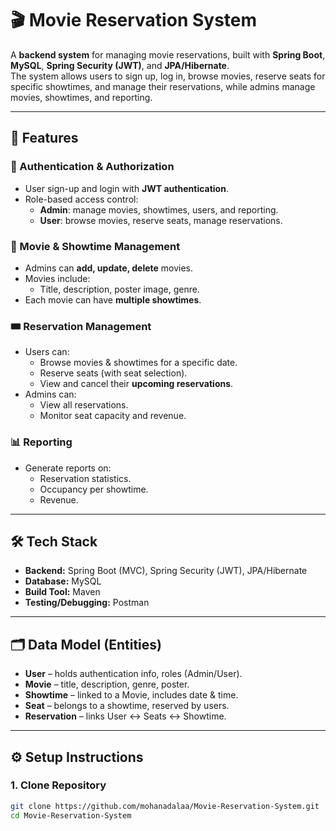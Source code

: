 # 🎬 Movie Reservation System

A **backend system** for managing movie reservations, built with **Spring Boot**, **MySQL**, **Spring Security (JWT)**, and **JPA/Hibernate**.  
The system allows users to sign up, log in, browse movies, reserve seats for specific showtimes, and manage their reservations, while admins manage movies, showtimes, and reporting.

---

## 🚀 Features

### 🔑 Authentication & Authorization
- User sign-up and login with **JWT authentication**.
- Role-based access control:
  - **Admin**: manage movies, showtimes, users, and reporting.
  - **User**: browse movies, reserve seats, manage reservations.

### 🎥 Movie & Showtime Management
- Admins can **add, update, delete** movies.
- Movies include:
  - Title, description, poster image, genre.
- Each movie can have **multiple showtimes**.

### 🎟️ Reservation Management
- Users can:
  - Browse movies & showtimes for a specific date.
  - Reserve seats (with seat selection).
  - View and cancel their **upcoming reservations**.
- Admins can:
  - View all reservations.
  - Monitor seat capacity and revenue.

### 📊 Reporting
- Generate reports on:
  - Reservation statistics.
  - Occupancy per showtime.
  - Revenue.

---

## 🛠️ Tech Stack

- **Backend:** Spring Boot (MVC), Spring Security (JWT), JPA/Hibernate  
- **Database:** MySQL  
- **Build Tool:** Maven  
- **Testing/Debugging:** Postman  

---

## 🗂️ Data Model (Entities)

- **User** – holds authentication info, roles (Admin/User).  
- **Movie** – title, description, genre, poster.  
- **Showtime** – linked to a Movie, includes date & time.  
- **Seat** – belongs to a showtime, reserved by users.  
- **Reservation** – links User ↔ Seats ↔ Showtime.  

---

## ⚙️ Setup Instructions

### 1. Clone Repository
```bash
git clone https://github.com/mohanadalaa/Movie-Reservation-System.git
cd Movie-Reservation-System
